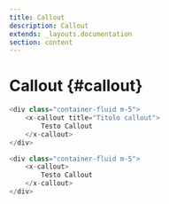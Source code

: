 ```yaml
---
title: Callout
description: Callout
extends: _layouts.documentation
section: content
---
```


# Callout {#callout}


```php
<div class="container-fluid m-5">
    <x-callout title="Titolo callout">
        Testo Callout
    </x-callout>
</div>
```

```php
<div class="container-fluid m-5">
    <x-callout>
        Testo Callout
    </x-callout>
</div>
```
